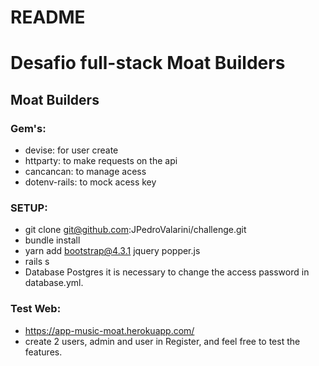 # README

# Desafio full-stack Moat Builders

## Moat Builders

### Gem's:

  - devise: for user create
  - httparty: to make requests on the api
  - cancancan: to manage acess
  - dotenv-rails: to mock acess key

### SETUP:

  - git clone git@github.com:JPedroValarini/challenge.git
  - bundle install
  - yarn add bootstrap@4.3.1 jquery popper.js
  - rails s
  - Database Postgres it is necessary to change the access password in database.yml.

### Test Web:

  - https://app-music-moat.herokuapp.com/
  - create 2 users, admin and user in Register, and feel free to test the features.
